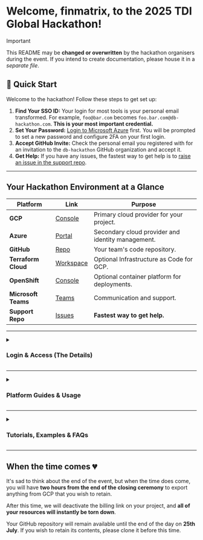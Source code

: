 # Welcome, finmatrix, to the 2025 TDI Global Hackathon!

> [!IMPORTANT]
> This README may be **changed or overwritten** by the hackathon organisers during the event.
> If you intend to create documentation, please house it in a _separate file_.

## 🚀 Quick Start

Welcome to the hackathon! Follow these steps to get set up:

1.  **Find Your SSO ID:** Your login for most tools is your personal email transformed. For example, `foo@bar.com` becomes `foo.bar.com@db-hackathon.com`. **This is your most important credential.**
2.  **Set Your Password:** [Login to Microsoft Azure](http://portal.azure.com) first. You will be prompted to set a new password and configure 2FA on your first login.
3.  **Accept GitHub Invite:** Check the personal email you registered with for an invitation to the `db-hackathon` GitHub organization and accept it.
4.  **Get Help:** If you have any issues, the fastest way to get help is to [raise an issue in the support repo](https://github.com/db-hackathon/support/issues/new/choose).

---

## Your Hackathon Environment at a Glance

| Platform          | Link                                                                                                                            | Purpose                                                                 |
| ----------------- | ------------------------------------------------------------------------------------------------------------------------------- | ----------------------------------------------------------------------- |
| **GCP**           | [Console](https://www.google.com/a/db-hackathon.com/ServiceLogin?continue=https://console.cloud.google.com)                       | Primary cloud provider for your project.                                |
| **Azure**         | [Portal](http://portal.azure.com)                                                                                                | Secondary cloud provider and identity management.                       |
| **GitHub**        | [Repo](https://github.com/db-hackathon/finmatrix)                                                                             | Your team's code repository.                                            |
| **Terraform Cloud** | [Workspace](https://app.terraform.io/app/db-hackathon-2025/workspaces/hack-team-finmatrix)                                            | Optional Infrastructure as Code for GCP.                                |
| **OpenShift**     | [Console](https://console-openshift-console.apps.hackathon.francecentral.aroapp.io/k8s/cluster/projects/finmatrix-official) | Optional container platform for deployments.                            |
| **Microsoft Teams** | [Teams](https://teams.microsoft.com/v2/)                                                                                        | Communication and support.                                              |
| **Support Repo**  | [Issues](https://github.com/db-hackathon/support/issues/new/choose)                                                             | **Fastest way to get help.**                                            |

---

<details>
<summary><h3>Login & Access (The Details)</h3></summary>

> [!CAUTION]
> Do not attempt logins, follow links, or otherwise conduct hackathon activity **from a DB device**.
> The whole event is designed to run **off DB's corporate infrastructure**.

> [!TIP]
> If you participated in the hackathon last year with the same personal email, you may have saved your password for your SSO account. Last year's password **won't work on the initial login**; you have a new Entra account, even if the ID is the same.

#### How do I login? (Video Guide)

(The following is split into 3 videos due to a file size restrction of 100MB in GitHub per video)

https://github.com/user-attachments/assets/d28a9423-4989-4f28-acb8-34e26c2fb319

https://github.com/user-attachments/assets/a8302be4-c47d-4792-9dfd-d88d1f67dc6d

https://github.com/user-attachments/assets/7587c85f-631f-40ab-914e-6a49454f2098

#### Your Single Sign On (SSO) ID

Most of this year's tooling is connected to a central [Identity Provider (IdP)](https://www.cloudflare.com/en-gb/learning/access-management/what-is-an-identity-provider/), **Microsoft Entra ID**.

Your ID for the IdP is **not** the personal email address that you signed up with, but rather a transformation of it.

To determine your ID, take the personal email you signed up with, replace the `@` with a `.` and add the suffix `@db-hackathon.com`.

For example, `foo@bar.com` becomes `foo.bar.com@db-hackathon.com`.

This is the email/ID you should use when prompted for SSO login.

#### Platform-Specific Login Instructions

*   **Microsoft Azure:** Start with [Microsoft Azure](http://portal.azure.com). Use your SSO ID and the **initial password** given in your briefing. You will be prompted to change it and set up 2FA.
*   **Google Cloud Platform:** Login via the [GCP SSO link](https://www.google.com/a/db-hackathon.com/ServiceLogin?continue=https://console.cloud.google.com).
*   **GitHub:** You must accept the invitation sent to your personal email. Attempt to [login to GitHub via SSO](https://github.com/orgs/db-hackathon/sso) first, then link your personal GitHub account.
*   **Terraform Cloud:** [Login via SSO](https://app.terraform.io/sso/sign-in) and use `db-hackathon-2025` for the *Organization Name*.
*   **RedHat OpenShift:** Visit the [OpenShift Console](https://console-openshift-console.apps.hackathon.francecentral.aroapp.io/k8s/cluster/projects/finmatrix-official) and select **AAD** to log in.
*   **Microsoft Teams:** Access via the [browser](https://teams.microsoft.com/v2/) or the [desktop app](https://www.microsoft.com/en-gb/microsoft-teams/download-app).

</details>

---

<details>
<summary><h3>Platform Guides & Usage</h3></summary>

#### Google Cloud Platform :cloud:

**APIs:**
The following APIs have been activated on your project. You cannot activate others.
* aiplatform.googleapis.com
* appengine.googleapis.com
* appengineflex.googleapis.com
* appenginereporting.googleapis.com
* artifactregistry.googleapis.com
* bigquery.googleapis.com
* bigqueryconnection.googleapis.com
* chat.googleapis.com
* cloudasset.googleapis.com
* cloudbuild.googleapis.com
* clouderrorreporting.googleapis.com
* cloudfunctions.googleapis.com
* cloudscheduler.googleapis.com
* cloudsupport.googleapis.com
* composer.googleapis.com
* contactcenteraiplatform.googleapis.com
* contactcenterinsights.googleapis.com
* dataflow.googleapis.com
* dataproc.googleapis.com
* datastudio.googleapis.com
* dialogflow.googleapis.com
* discoveryengine.googleapis.com
* documentai.googleapis.com
* eventarc.googleapis.com
* eventarcpublishing.googleapis.com
* fcm.googleapis.com
* firebase.googleapis.com
* firebaseinstallations.googleapis.com
* firestore.googleapis.com
* language.googleapis.com
* logging.googleapis.com
* monitoring.googleapis.com
* notebooks.googleapis.com
* pubsub.googleapis.com
* retail.googleapis.com
* run.googleapis.com
* secretmanager.googleapis.com
* servicemanagement.googleapis.com
* serviceusage.googleapis.com
* speech.googleapis.com
* sql-component.googleapis.com
* sqladmin.googleapis.com
* storage-api.googleapis.com
* storage-component.googleapis.com
* storage.googleapis.com
* storagetransfer.googleapis.com
* texttospeech.googleapis.com
* timeseriesinsights.googleapis.com
* translate.googleapis.com
* videointelligence.googleapis.com
* vision.googleapis.com
* workflowexecutions.googleapis.com
* workflows.googleapis.com
* workstations.googleapis.com

**Permissions:**
Every team member has the following roles at the project level:
* organizations/984428091370/roles/serviceAccountMetadataViewer
* roles/aiplatform.admin
* roles/aiplatform.migrator
* roles/aiplatform.tensorboardWebAppUser
* roles/aiplatform.user
* roles/appengine.appAdmin
* roles/appengine.appCreator
* roles/artifactregistry.admin
* roles/bigquery.connectionAdmin
* roles/bigquery.dataOwner
* roles/bigquery.resourceViewer
* roles/bigquery.user
* roles/bigquerydatapolicy.maskedReader
* roles/browser
* roles/chat.owner
* roles/cloudasset.viewer
* roles/cloudbuild.builds.approver
* roles/cloudbuild.builds.editor
* roles/cloudbuild.connectionAdmin
* roles/cloudbuild.integrationsOwner
* roles/cloudbuild.integrationsViewer
* roles/cloudbuild.workerPoolOwner
* roles/cloudfunctions.developer
* roles/cloudscheduler.admin
* roles/cloudsql.admin
* roles/cloudsupport.techSupportEditor
* roles/cloudtranslate.editor
* roles/composer.admin
* roles/contactcenteraiplatform.admin
* roles/contactcenterinsights.editor
* roles/dataflow.developer
* roles/dataproc.editor
* roles/datastore.owner
* roles/datastudio.viewer
* roles/dialogflow.admin
* roles/discoveryengine.admin
* roles/discoveryengine.notebookOwner
* roles/documentai.editor
* roles/errorreporting.admin
* roles/eventarc.developer
* roles/firebase.admin
* roles/iam.roleViewer
* roles/logging.admin
* roles/monitoring.editor
* roles/notebooks.admin
* roles/notebooks.legacyViewer
* roles/oauthconfig.editor
* roles/pubsub.editor
* roles/retail.admin
* roles/run.admin
* roles/secretmanager.admin
* roles/servicemanagement.quotaViewer
* roles/serviceusage.serviceUsageConsumer
* roles/speech.editor
* roles/storage.admin
* roles/storagetransfer.admin
* roles/timeseriesinsights.datasetsEditor
* roles/visionai.editor
* roles/workflows.editor
* roles/workstations.admin
* roles/workstations.networkAdmin

**Service Accounts:**

Infrastructure SA (`infrastructure@hack-team-finmatrix.iam.gserviceaccount.com` Use this for deploying resources from GitHub Actions or Terraform Cloud. It has the same permissions as a human team member.

Workload SA (`workload@hack-team-finmatrix.iam.gserviceaccount.com`): Attach this to your compute resources (e.g., Cloud Run, Cloud Functions). It has the following roles:

* roles/aiplatform.user
* roles/artifactregistry.createOnPushWriter
* roles/bigquery.connectionUser
* roles/bigquery.dataEditor
* roles/bigquery.dataViewer
* roles/bigquery.filteredDataViewer
* roles/bigquery.jobUser
* roles/bigquery.readSessionUser
* roles/bigquerydatapolicy.maskedReader
* roles/chat.owner
* roles/cloudasset.viewer
* roles/cloudbuild.builds.builder
* roles/cloudbuild.tokenAccessor
* roles/cloudbuild.workerPoolUser
* roles/cloudfunctions.invoker
* roles/cloudsql.client
* roles/cloudsql.instanceUser
* roles/cloudtranslate.user
* roles/composer.worker
* roles/contactcenteraiplatform.viewer
* roles/contactcenterinsights.viewer
* roles/dataflow.admin
* roles/dataflow.worker
* roles/dataproc.hubAgent
* roles/dataproc.worker
* roles/datastore.user
* roles/datastudio.editor
* roles/dialogflow.client
* roles/dialogflow.reader
* roles/discoveryengine.admin
* roles/discoveryengine.notebookOwner
* roles/documentai.apiUser
* roles/errorreporting.writer
* roles/eventarc.connectionPublisher
* roles/eventarc.eventReceiver
* roles/eventarc.publisher
* roles/logging.logWriter
* roles/monitoring.metricWriter
* roles/notebooks.runner
* roles/pubsub.publisher
* roles/pubsub.subscriber
* roles/retail.editor
* roles/run.invoker
* roles/secretmanager.secretAccessor
* roles/secretmanager.secretVersionAdder
* roles/servicemanagement.quotaViewer
* roles/serviceusage.serviceUsageConsumer
* roles/speech.client
* roles/storage.objectViewer
* roles/storagetransfer.transferAgent
* roles/storagetransfer.user
* roles/timeseriesinsights.datasetsEditor
* roles/visionai.admin
* roles/workflows.invoker

**Using Custom Service Accounts:**
The default service accounts are de-privileged. You **must** attach your Workload SA to your compute resources.
> **For detailed examples**, see the guide **[here](./GCP_SERVICE_ACCOUNTS.md)**.

**Limitations:**
*   You have a budget of **EUR ~250**. Your team lead will receive spending notifications.
*   You **cannot** create service accounts or service account keys. Use Workload Identity Federation.

#### GitHub :bookmark_tabs:

**Access:** All team members have **maintainer** access to this repository.
**GitHub Actions Variables:** A set of useful variables has been populated for you:
* vars.APP_ENGINE_DEFAULT_SA_EMAIL - The email address of the default App Engine service account.: hack-team-finmatrix@appspot.gserviceaccount.com
* vars.APP_ENGINE_DEFAULT_SA_ID - The fully qualified name of the default App Engine service account.: projects/hack-team-finmatrix/serviceAccounts/hack-team-finmatrix@appspot.gserviceaccount.com
* vars.COMPUTE_DEFAULT_SA_EMAIL - The email address of the default Compute Engine service account.: 556498664277-compute@developer.gserviceaccount.com
* vars.COMPUTE_DEFAULT_SA_ID - The fully qualified name of the default Compute Engine service account.: projects/hack-team-finmatrix/serviceAccounts/556498664277-compute@developer.gserviceaccount.com
* vars.INFRA_SA_EMAIL - The email address representation of the SA you can use to deploy infrastructure. It has the same access rights as human team members.: infrastructure@hack-team-finmatrix.iam.gserviceaccount.com
* vars.INFRA_SA_ID - The fully qualified ID representation of the SA you can use to deploy infrastructure.: projects/hack-team-finmatrix/serviceAccounts/infrastructure@hack-team-finmatrix.iam.gserviceaccount.com
* vars.OPENSHIFT_NAMESPACE - The OpenShift namespace for your team: finmatrix-official
* vars.OPENSHIFT_REGISTRY - The OpenShift internal registry URL: image-registry.openshift-image-registry.svc:5000
* vars.OPENSHIFT_SERVER - The OpenShift cluster API endpoint URL: https://api.hackathon.francecentral.aroapp.io:6443
* vars.PROJECT_ID - Your team's GCP Project ID.: hack-team-finmatrix
* vars.PROJECT_NUMBER - Your teams' GCP Project Number.: 556498664277
* vars.WORKLOAD_IDENTITY_PROVIDER - The ID of the Workload Identity provider you cah use to authenticate from GitHub Actions to your GCP project.: projects/785558430619/locations/global/workloadIdentityPools/github-2023/providers/github-2023
* vars.WORKLOAD_SA_EMAIL - The email address representation of the SA you can attach to your workloads (e.g. to a Cloud Run service). : workload@hack-team-finmatrix.iam.gserviceaccount.com
* vars.WORKLOAD_SA_ID - The fully qualified ID representation of the SA you can attach to your workloads (e.g. to a Cloud Run service). : projects/hack-team-finmatrix/serviceAccounts/workload@hack-team-finmatrix.iam.gserviceaccount.com

**Limitations:**
*   The platform owns the files seeded into this repo. They may be overwritten.
*   There are organization-wide limits on Actions minutes (50,000) and storage (50GB). Please be mindful of usage.

#### Terraform Cloud :hammer:

Your workspace is VCS-driven. Pushing to the `/terraform` directory will trigger a run.
The Google provider is pre-configured to use your infrastructure SA.
A set of useful input variables has been populated for you:

* app_engine_default_sa_email - The email address of the default App Engine service account.: hack-team-finmatrix@appspot.gserviceaccount.com
* app_engine_default_sa_id - The fully qualified name of the default App Engine service account.: projects/hack-team-finmatrix/serviceAccounts/hack-team-finmatrix@appspot.gserviceaccount.com
* compute_default_sa_email - The email address of the default Compute Engine service account.: 556498664277-compute@developer.gserviceaccount.com
* compute_default_sa_id - The fully qualified name of the default Compute Engine service account.: projects/hack-team-finmatrix/serviceAccounts/556498664277-compute@developer.gserviceaccount.com
* infra_sa_email - The email address representation of the SA you can use to deploy infrastructure. It has the same access rights as human team members.: infrastructure@hack-team-finmatrix.iam.gserviceaccount.com
* infra_sa_id - The fully qualified ID representation of the SA you can use to deploy infrastructure.: projects/hack-team-finmatrix/serviceAccounts/infrastructure@hack-team-finmatrix.iam.gserviceaccount.com
* openshift_namespace - The OpenShift namespace for your team: finmatrix-official
* openshift_registry - The OpenShift internal registry URL: image-registry.openshift-image-registry.svc:5000
* openshift_server - The OpenShift cluster API endpoint URL: https://api.hackathon.francecentral.aroapp.io:6443
* project_id - Your team's GCP Project ID.: hack-team-finmatrix
* project_number - Your teams' GCP Project Number.: 556498664277
* workload_identity_provider - The ID of the Workload Identity provider you cah use to authenticate from GitHub Actions to your GCP project.: projects/785558430619/locations/global/workloadIdentityPools/github-2023/providers/github-2023
* workload_sa_email - The email address representation of the SA you can attach to your workloads (e.g. to a Cloud Run service). : workload@hack-team-finmatrix.iam.gserviceaccount.com
* workload_sa_id - The fully qualified ID representation of the SA you can attach to your workloads (e.g. to a Cloud Run service). : projects/hack-team-finmatrix/serviceAccounts/workload@hack-team-finmatrix.iam.gserviceaccount.com

#### OpenShift :rocket:

*   Your team has a project and namespace named `finmatrix-official`.
*   A **ready-to-deploy Python API example** is in the [`openshift-api/`](./openshift-api/) directory. Push to the `main` branch to deploy it.
*   See the [troubleshooting guide](./openshift-api/DEBUGGING.md) if you have issues.

</details>

---

<details>
<summary><h3>Tutorials, Examples & FAQs</h3></summary>

#### Code & Setup Tutorials

*   **Google Cloud:**
    *   [Generative AI Training Resources](https://cloud.google.com/blog/topics/training-certifications/new-google-cloud-generative-ai-training-resources)
    *   [Example GCP Apps](https://github.com/db-hackathon/support/tree/main/google-examples)
*   **Microsoft / OpenAI:**
    *   [Get started with GPT](https://learn.microsoft.com/en-us/azure/ai-services/openai/chatgpt-quickstart?tabs=command-line%2Cpython-new&pivots=programming-language-studio)
    *   [Microsoft 365 Guide](https://storage.cloud.google.com/hackathon_shared_storage/HackathonUserGuideMicrosoft365.pdf)
    *   [Power BI Guide](https://storage.cloud.google.com/hackathon_shared_storage/HackathonUserGuidePowerBI.pdf)

#### FAQs

*   **How do I authenticate with GCP APIs from my code?**
    *   **Locally:** Run `gcloud auth login --update-adc`.
    *   **On GCP Compute:** Attach your Workload SA. [Application Default Credentials](https://cloud.google.com/docs/authentication/application-default-credentials) will handle the rest.
    *   **On OpenShift:** See the example in the [`openshift-api/`](./openshift-api/) directory.
*   **How do I deploy to Cloud Run / App Engine / Cloud Functions?**
    *   There are examples in this repository! See the [`.github/workflows/`](.github/workflows/) directory for `gcloud` examples and the `terraform/` directory for Terraform examples.

</details>

---

## When the time comes :broken_heart:

It's sad to think about the end of the event, but when the time does come, you will have **two hours from the end of the closing ceremony** to export anything from GCP that you wish to retain.

After this time, we will deactivate the billing link on your project, and **all of your resources will instantly be torn down**.

Your GitHub repository will remain available until the end of the day on **25th July**. If you wish to retain its contents, please clone it before this time.